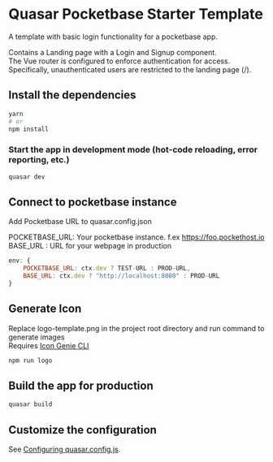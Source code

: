 # Quasar Pocketbase Starter Template

A template with basic login functionality for a pocketbase app.

Contains a Landing page with a Login and Signup component.   
The Vue router is configured to enforce authentication for access.  
Specifically, unauthenticated users are restricted to the landing page (/).

## Install the dependencies
```bash
yarn
# or
npm install
```

### Start the app in development mode (hot-code reloading, error reporting, etc.)
```bash
quasar dev
```

## Connect to pocketbase instance

Add Pocketbase URL to quasar.config.json  

POCKETBASE_URL: Your pocketbase instance. f.ex https://foo.pockethost.io  
BASE_URL      : URL for your webpage in production  

```javascript
env: {
    POCKETBASE_URL: ctx.dev ? TEST-URL : PROD-URL,
    BASE_URL: ctx.dev ? "http://localhost:8080" : PROD-URL
}
```

## Generate Icon

Replace logo-template.png in the project root directory and run command to generate images\
Requires [Icon Genie CLI](https://quasar.dev/icongenie/introduction/)
```bash
npm run logo
```

## Build the app for production
```bash
quasar build
```

## Customize the configuration
See [Configuring quasar.config.js](https://v2.quasar.dev/quasar-cli-webpack/quasar-config-js).
